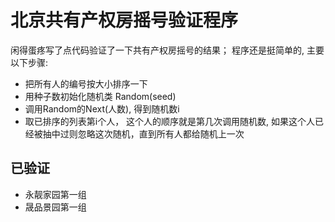 # 北京共有产权房摇号验证程序

闲得蛋疼写了点代码验证了一下共有产权房摇号的结果；
程序还是挺简单的, 主要以下步骤:

 - 把所有人的编号按大小排序一下
 - 用种子数初始化随机类 Random(seed)
 - 调用Random的Next(人数), 得到随机数i
 - 取已排序的列表第i个人， 这个人的顺序就是第几次调用随机数, 如果这个人已经被抽中过则忽略这次随机，直到所有人都给随机上一次

## 已验证
- 永靓家园第一组
- 晟品景园第一组
